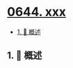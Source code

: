 # [0644. xxx](https://github.com/Tdahuyou/TNotes.leetcode/tree/main/notes/0644.%20xxx)

<!-- region:toc -->

- [1. 📝 概述](#1--概述)

<!-- endregion:toc -->

## 1. 📝 概述
